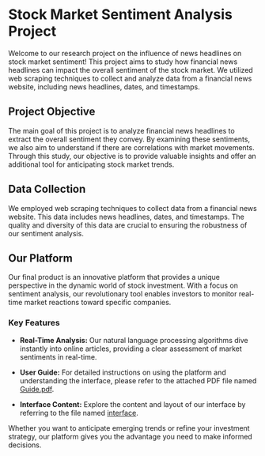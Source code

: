 # Stock Market Sentiment Analysis Project

Welcome to our research project on the influence of news headlines on stock market sentiment! This project aims to study how financial news headlines can impact the overall sentiment of the stock market. We utilized web scraping techniques to collect and analyze data from a financial news website, including news headlines, dates, and timestamps.

## Project Objective

The main goal of this project is to analyze financial news headlines to extract the overall sentiment they convey. By examining these sentiments, we also aim to understand if there are correlations with market movements. Through this study, our objective is to provide valuable insights and offer an additional tool for anticipating stock market trends.

## Data Collection

We employed web scraping techniques to collect data from a financial news website. This data includes news headlines, dates, and timestamps. The quality and diversity of this data are crucial to ensuring the robustness of our sentiment analysis.

## Our Platform

Our final product is an innovative platform that provides a unique perspective in the dynamic world of stock investment. With a focus on sentiment analysis, our revolutionary tool enables investors to monitor real-time market reactions toward specific companies.

### Key Features

- **Real-Time Analysis:** Our natural language processing algorithms dive instantly into online articles, providing a clear assessment of market sentiments in real-time.

- **User Guide:** For detailed instructions on using the platform and understanding the interface, please refer to the attached PDF file named [Guide.pdf](Guide.pdf).

- **Interface Content:** Explore the content and layout of our interface by referring to the file named [interface](interface).

Whether you want to anticipate emerging trends or refine your investment strategy, our platform gives you the advantage you need to make informed decisions.

